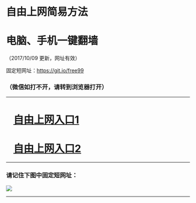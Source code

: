 ﻿# 自由上网简易方法

# 电脑、手机一键翻墙

（2017/10/09 更新，网址有效）

固定短网址：https://git.io/free99

### （微信如打不开，请转到浏览器打开）


***





# &nbsp;&nbsp; <a href="http://ft987223205.fwq-tz-1001.info/fwqtz01.html?t=100900113659 " target="_blank">自由上网入口1</a>
# &nbsp;&nbsp; <a href="http://ft1036519702.fwq-tz-1002.info/fwqtz02.html?t=100900117032 " target="_blank">自由上网入口2</a>
***

### 请记住下图中固定短网址：

<img src="https://s3-us-west-2.amazonaws.com/fwq-1001/yjfq-20170905okok.png" /> 


***

